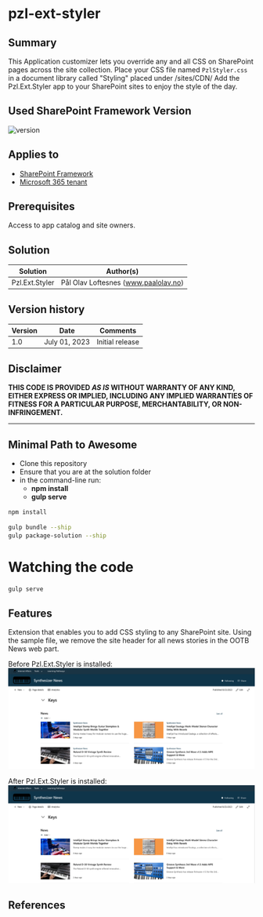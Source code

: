 # pzl-ext-styler

## Summary

This Application customizer lets you override any and all CSS on SharePoint pages across the site collection. Place your CSS file named `PzlStyler.css` in a document library called "Styling" placed under /sites/CDN/ 
Add the Pzl.Ext.Styler app to your SharePoint sites to enjoy the style of the day.

## Used SharePoint Framework Version

![version](https://img.shields.io/badge/version-1.17.4-green.svg)

## Applies to

- [SharePoint Framework](https://aka.ms/spfx)
- [Microsoft 365 tenant](https://docs.microsoft.com/en-us/sharepoint/dev/spfx/set-up-your-developer-tenant)

## Prerequisites

Access to app catalog and site owners.


## Solution

| Solution       | Author(s)                                               |
| -------------- | ------------------------------------------------------- |
| Pzl.Ext.Styler | Pål Olav Loftesnes (www.paalolav.no)                    |

## Version history

| Version | Date             | Comments        |
| ------- | ---------------- | --------------- |
| 1.0     | July 01, 2023 | Initial release |

## Disclaimer

**THIS CODE IS PROVIDED _AS IS_ WITHOUT WARRANTY OF ANY KIND, EITHER EXPRESS OR IMPLIED, INCLUDING ANY IMPLIED WARRANTIES OF FITNESS FOR A PARTICULAR PURPOSE, MERCHANTABILITY, OR NON-INFRINGEMENT.**

---

## Minimal Path to Awesome

- Clone this repository
- Ensure that you are at the solution folder
- in the command-line run:
  - **npm install**
  - **gulp serve**

```bash
npm install
```

```bash
gulp bundle --ship
gulp package-solution --ship
```

# Watching the code 
```bash
gulp serve
```

## Features

Extension that enables you to add CSS styling to any SharePoint site.
Using the sample file, we remove the site header for all news stories in the OOTB News web part.

Before Pzl.Ext.Styler is installed:
![Before Pzl.Ext.Styler is installed](images/Styler%20off.png?raw=true "Before Pzl.Ext.Styler is installed")

After Pzl.Ext.Styler is installed:
![After Pzl.Ext.Styler is installed](images/Styler%20on.png?raw=true "After Pzl.Ext.Styler is installed")


## References

